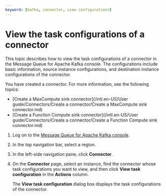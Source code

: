 ```yaml
---
keyword: [kafka, connector, view configurations]
---
```


# View the task configurations of a connector

This topic describes how to view the task configurations of a connector in the Message Queue for Apache Kafka console. The configurations include basic information, source instance configurations, and destination instance configurations of the connector.

You have created a connector. For more information, see the following topics:

-   [Create a MaxCompute sink connector](/intl.en-US/User guide/Connectors/Create a connector/Create a MaxCompute sink connector.md)
-   [Create a Function Compute sink connector](/intl.en-US/User guide/Connectors/Create a connector/Create a Function Compute sink connector.md)

1.  Log on to the [Message Queue for Apache Kafka console](https://kafka.console.aliyun.com/?spm=a2c4g.11186623.2.22.6bf72638IfKzDm).

2.  In the top navigation bar, select a region.

3.  In the left-side navigation pane, click **Connector**.

4.  On the **Connector** page, select an instance, find the connector whose task configurations you want to view, and then click **View task configuration** in the **Actions** column.

    The **View task configuration** dialog box displays the task configurations of the connector.


